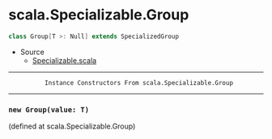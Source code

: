 
#                          scala.Specializable.Group                          #

```scala
class Group[T >: Null] extends SpecializedGroup
```

* Source
  * [Specializable.scala](https://github.com/scala/scala/tree/6d09a1ba5f/src/library/scala/Specializable.scala#L1)


--------------------------------------------------------------------------------
              Instance Constructors From scala.Specializable.Group
--------------------------------------------------------------------------------


### `new Group(value: T)`                                                    ###
(defined at scala.Specializable.Group)
